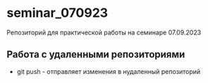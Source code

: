 ﻿# seminar_070923
Репозиторий для практической работы на семинаре 07.09.2023 
## Работа с удаленными репозиториями
* git push - отправляет изменения в нудаленный репозиторий